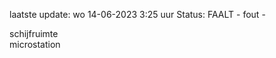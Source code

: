 laatste update: 
wo 14-06-2023  3:25   uur 
Status: FAALT - fout - 
<div class="service R">schijfruimte</div><div class="service R">microstation</div>